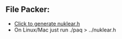 File Packer:
------------
- [Click to generate nuklear.h](https://apoorvaj.io/single-header-packer.html?macro=NK&pre=https://raw.githubusercontent.com/vurtun/nuklear/master/src/HEADER&pub=https://raw.githubusercontent.com/vurtun/nuklear/master/src/nuklear.h&priv=https://raw.githubusercontent.com/vurtun/nuklear/master/src/nuklear_internal.h&priv=https://raw.githubusercontent.com/vurtun/nuklear/master/src/nuklear_math.c&priv=https://raw.githubusercontent.com/vurtun/nuklear/master/src/nuklear_util.c&priv=https://raw.githubusercontent.com/vurtun/nuklear/master/src/nuklear_color.c&priv=https://raw.githubusercontent.com/vurtun/nuklear/master/src/nuklear_utf8.c&priv=https://raw.githubusercontent.com/vurtun/nuklear/master/src/nuklear_buffer.c&priv=https://raw.githubusercontent.com/vurtun/nuklear/master/src/nuklear_string.c&priv=https://raw.githubusercontent.com/vurtun/nuklear/master/src/nuklear_draw.c&priv=https://raw.githubusercontent.com/vurtun/nuklear/master/src/nuklear_vertex.c&priv=https://raw.githubusercontent.com/vurtun/nuklear/master/src/nuklear_font.c&priv=https://raw.githubusercontent.com/vurtun/nuklear/master/src/nuklear_input.c&priv=https://raw.githubusercontent.com/vurtun/nuklear/master/src/nuklear_style.c&priv=https://raw.githubusercontent.com/vurtun/nuklear/master/src/nuklear_context.c&priv=https://raw.githubusercontent.com/vurtun/nuklear/master/src/nuklear_pool.c&priv=https://raw.githubusercontent.com/vurtun/nuklear/master/src/nuklear_page_element.c&priv=https://raw.githubusercontent.com/vurtun/nuklear/master/src/nuklear_table.c&priv=https://raw.githubusercontent.com/vurtun/nuklear/master/src/nuklear_panel.c&priv=https://raw.githubusercontent.com/vurtun/nuklear/master/src/nuklear_window.c&priv=https://raw.githubusercontent.com/vurtun/nuklear/master/src/nuklear_popup.c&priv=https://raw.githubusercontent.com/vurtun/nuklear/master/src/nuklear_contextual.c&priv=https://raw.githubusercontent.com/vurtun/nuklear/master/src/nuklear_menu.c&priv=https://raw.githubusercontent.com/vurtun/nuklear/master/src/nuklear_layout.c&priv=https://raw.githubusercontent.com/vurtun/nuklear/master/src/nuklear_tree.c&priv=https://raw.githubusercontent.com/vurtun/nuklear/master/src/nuklear_group.c&priv=https://raw.githubusercontent.com/vurtun/nuklear/master/src/nuklear_list_view.c&priv=https://raw.githubusercontent.com/vurtun/nuklear/master/src/nuklear_widget.c&priv=https://raw.githubusercontent.com/vurtun/nuklear/master/src/nuklear_text.c&priv=https://raw.githubusercontent.com/vurtun/nuklear/master/src/nuklear_image.c&priv=https://raw.githubusercontent.com/vurtun/nuklear/master/src/nuklear_button.c&priv=https://raw.githubusercontent.com/vurtun/nuklear/master/src/nuklear_toggle.c&priv=https://raw.githubusercontent.com/vurtun/nuklear/master/src/nuklear_selectable.c&priv=https://raw.githubusercontent.com/vurtun/nuklear/master/src/nuklear_slider.c&priv=https://raw.githubusercontent.com/vurtun/nuklear/master/src/nuklear_progress.c&priv=https://raw.githubusercontent.com/vurtun/nuklear/master/src/nuklear_scrollbar.c&priv=https://raw.githubusercontent.com/vurtun/nuklear/master/src/nuklear_text_editor.c&priv=https://raw.githubusercontent.com/vurtun/nuklear/master/src/nuklear_edit.c&priv=https://raw.githubusercontent.com/vurtun/nuklear/master/src/nuklear_property.c&priv=https://raw.githubusercontent.com/vurtun/nuklear/master/src/nuklear_chart.c&priv=https://raw.githubusercontent.com/vurtun/nuklear/master/src/nuklear_color_picker.c&priv=https://raw.githubusercontent.com/vurtun/nuklear/master/src/nuklear_combo.c&priv=https://raw.githubusercontent.com/vurtun/nuklear/master/src/nuklear_tooltip.c&post=https://raw.githubusercontent.com/vurtun/nuklear/master/src/LICENSE&post=https://raw.githubusercontent.com/vurtun/nuklear/master/src/CHANGELOG&post=https://raw.githubusercontent.com/vurtun/nuklear/master/src/CREDITS)
- On Linux/Mac just run ./paq > ../nuklear.h
